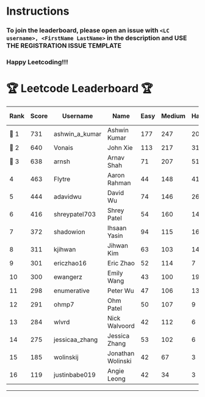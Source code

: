 # Instructions
### To join the leaderboard, please open an issue with `<LC username>, <FirstName LastName>` in the description and USE THE REGISTRATION ISSUE TEMPLATE
### Happy Leetcoding!!!


# 🏆 Leetcode Leaderboard 🏆

| Rank | Score | Username       | Name | Easy | Medium | Hard | Problems Solved |
|------|----------------|-----------------|-------------------|--------------|--------------|--------------|--------------|
| 🥇 1 | 731 | ashwin_a_kumar | Ashwin Kumar | 177 | 247 | 20 | 444 |
| 🥈 2 | 640 | Vonais | John Xie | 113 | 217 | 31 | 361 |
| 🥉 3 | 638 | arnsh | Arnav Shah | 71 | 207 | 51 | 329 |
| 4 | 463 | Flytre | Aaron Rahman | 44 | 148 | 41 | 233 |
| 5 | 444 | adavidwu | David Wu | 74 | 146 | 26 | 246 |
| 6 | 416 | shreypatel703 | Shrey Patel | 54 | 160 | 14 | 228 |
| 7 | 372 | shadowion | Ihsaan Yasin | 94 | 115 | 16 | 225 |
| 8 | 311 | kjihwan | Jihwan Kim | 63 | 103 | 14 | 180 |
| 9 | 301 | ericzhao16 | Eric Zhao | 52 | 114 | 7 | 173 |
| 10 | 300 | ewangerz | Emily Wang | 43 | 100 | 19 | 162 |
| 11 | 298 | enumerative | Peter Wu | 47 | 106 | 13 | 166 |
| 12 | 291 | ohmp7 | Ohm Patel | 50 | 107 | 9 | 166 |
| 13 | 284 | wlvrd | Nick Walvoord | 42 | 112 | 6 | 160 |
| 14 | 275 | jessicaa_zhang | Jessica Zhang | 53 | 102 | 6 | 161 |
| 15 | 185 | wolinskij | Jonathan Wolinski | 42 | 67 | 3 | 112 |
| 16 | 119 | justinbabe019 | Angie Leong | 42 | 34 | 3 | 79 |
---